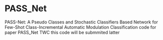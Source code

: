 # PASS_Net
PASS-Net: A Pseudo Classes and Stochastic Classifiers Based Network for Few-Shot Class-Incremental Automatic Modulation Classification 
code for paper PASS_Net TWC
this code will be submmited latter
